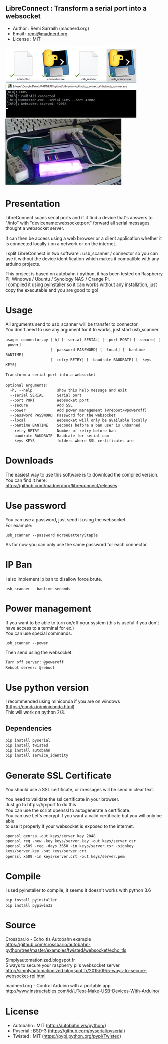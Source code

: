 LibreConnect : Transform a serial port into a websocket
--------------------------------------------------------------
* Author : Rémi Sarrailh (madnerd.org)
* Email : remi@madnerd.org
* License : MIT

![libreconnect](https://github.com/madnerdorg/libreconnect/blob/master/doc/libreconnect.jpg?raw=true)
![libreconnect_devices](https://github.com/madnerdorg/libreconnect/blob/master/doc/libreconnect_devices.jpg?raw=true)

# Presentation
LibreConnect scans serial ports and if it find a device that's answers to "/info" with     "devicename:websocketport" forward all serial messages thought a websocket server.      

It can then be access using a web browser or a client application whether it is connected locally / on a network or on the internet.      

I split LibreConnect in two software : usb_scanner / connector so you can use it without the device     identification which makes it compatible with any arduino projects.      

This project is based on autobahn / python, it has been tested on Raspberry Pi, Windows / Ubuntu / Synology NAS / Orange Pi.      
I compiled it using pyinstaller so it can works without any installation, just copy the executable and you are good to go!    

# Usage
All arguments send to usb_scanner will be transfer to connector.    
You don't need to use any argument for it to works, just start usb_scanner.    
```
usage: connector.py [-h] [--serial SERIAL] [--port PORT] [--secure] [--power]     
                    [--password PASSWORD] [--local] [--bantime BANTIME]    
                    [--retry RETRY] [--baudrate BAUDRATE] [--keys KEYS]     

Transform a serial port into a websocket    

optional arguments:    
  -h, --help           show this help message and exit   
  --serial SERIAL      Serial port   
  --port PORT          Websocket port   
  --secure             Add SSL   
  --power              Add power management (@reboot/@poweroff)   
  --password PASSWORD  Password for the websocket   
  --local              Websocket will only be available locally   
  --bantime BANTIME    Seconds before a ban user is unbanned   
  --retry RETRY        Number of retry before ban  
  --baudrate BAUDRATE  Baudrate for serial com   
  --keys KEYS          folders where SSL certificates are   
```
# Downloads
The easiest way to use this software is to download the compiled version.    
You can find it here:    
https://github.com/madnerdorg/libreconnect/releases

# Use password
You can use a password, just send it using the websocket.    
For example:    
```
usb_scanner --password HorseBatteryStaple
```
As for now you can only use the same password for each connector.    

# IP Ban
I also implement ip ban to disallow force brute.
```
usb_scanner --bantime seconds
```

# Power management
If you want to be able to turn on/off your system (this is useful if you don't have access to a terminal for ex.)    
You can use special commands.
```
usb_scanner --power
```
Then send using the websocket:
```
Turn off server: @poweroff
Reboot server: @reboot
```

# Use python version
I recommended using miniconda if you are on windows (https://conda.io/miniconda.html)  
This will work on python 2/3.

## Dependencies
```
pip install pyserial
pip install twisted
pip install autobahn
pip install service_identity
```

# Generate SSL Certificate
You should use a SSL certificate, or messages will be send in clear text.   

You need to validate the ssl certificate in your browser.         
Just go to https://ip:port to do this    
You can use the script openssl to autogenerate a certificate.   
You can use Let's encrypt if you want a valid certificate but you will only be able   
to use it properly if your websocket is exposed to the internet.


```
openssl genrsa -out keys/server.key 2048     
openssl req -new -key keys/server.key -out keys/server.csr     
openssl x509 -req -days 3650 -in keys/server.csr -signkey keys/server.key -out keys/server.crt    
openssl x509 -in keys/server.crt -out keys/server.pem    
```

# Compile
I used pyinstaller to compile, it seems it doesn't works with python 3.6
```
pip install pyinstaller
pip install pypiwin32
```

# Source    
Crossbar.io - Echo_tls Autobahn example        
https://github.com/crossbario/autobahn-python/tree/master/examples/twisted/websocket/echo_tls      

Simplyautomationized.blogspot.fr      
5 ways to secure your raspberry pi's websocket server       
http://simplyautomationized.blogspot.fr/2015/09/5-ways-to-secure-websocket-rpi.html       

madnerd.org - Control Arduino with a portable app     
http://www.instructables.com/id/UTest-Make-USB-Devices-With-Arduino/      

# License
* Autobahn : MIT (http://autobahn.ws/python/)
* Pyserial : BSD-3 (https://github.com/pyserial/pyserial)
* Twisted : MIT (https://pypi.python.org/pypi/Twisted)
